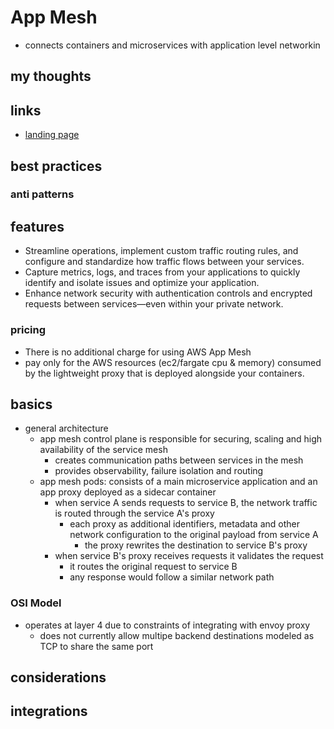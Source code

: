 # App Mesh

- connects containers and microservices with application level networkin

## my thoughts

## links

- [landing page](https://aws.amazon.com/app-mesh/?did=ap_card&trk=ap_card)

## best practices

### anti patterns

## features

- Streamline operations, implement custom traffic routing rules, and configure and standardize how traffic flows between your services.
- Capture metrics, logs, and traces from your applications to quickly identify and isolate issues and optimize your application.
- Enhance network security with authentication controls and encrypted requests between services—even within your private network.

### pricing

- There is no additional charge for using AWS App Mesh
- pay only for the AWS resources (ec2/fargate cpu & memory) consumed by the lightweight proxy that is deployed alongside your containers.

## basics

- general architecture
  - app mesh control plane is responsible for securing, scaling and high availability of the service mesh
    - creates communication paths between services in the mesh
    - provides observability, failure isolation and routing
  - app mesh pods: consists of a main microservice application and an app proxy deployed as a sidecar container
    - when service A sends requests to service B, the network traffic is routed through the service A's proxy
      - each proxy as additional identifiers, metadata and other network configuration to the original payload from service A
        - the proxy rewrites the destination to service B's proxy
    - when service B's proxy receives requests it validates the request
      - it routes the original request to service B
      - any response would follow a similar network path

### OSI Model

- operates at layer 4 due to constraints of integrating with envoy proxy
  - does not currently allow multipe backend destinations modeled as TCP to share the same port

## considerations

## integrations
